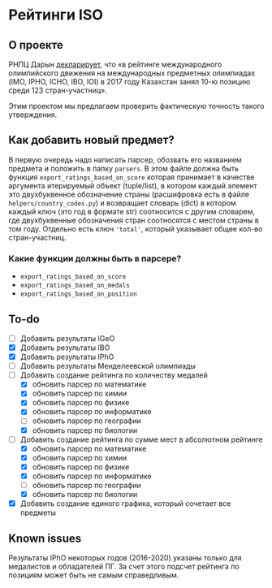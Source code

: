# Рейтинги ISO

## О проекте

РНПЦ Дарын [декларирует](https://daryn.kz/о-центре/), что «в рейтинге международного олимпийского движения на международных предметных олимпиадах (IMO, IPHO, ICHO, IBO, IOI) в 2017 году Казахстан занял 10-ю позицию среди 123 стран-участниц».

Этим проектом мы предлагаем проверить фактическую точность такого утверждения.

## Как добавить новый предмет?

В первую очередь надо написать парсер, обозвать его названием предмета и положить в папку `parsers`. В этом файле должна быть функция `export_ratings_based_on_score` которая принимает в качестве аргумента итерируемый объект (tuple/list), в котором каждый элемент это двухбуквенное обозначение страны (расшифровка есть в файле `helpers/country_codes.py`) и возвращает словарь (dict) в котором каждый ключ (это год в формате str) соотносится с другим словарем, где двухбуквенные обозначения стран соотносятся с местом страны в том году. Отдельно есть ключ `'total'`, который указывает общее кол-во стран-участниц.

### Какие функции должны быть в парсере?

- `export_ratings_based_on_score`
- `export_ratings_based_on_medals`
- `export_ratings_based_on_position`

## To-do

- [ ] Добавить результаты IGeO
- [x] Добавить результаты IBO
- [x] Добавить результаты IPhO
- [ ] Добавить результаты Менделеевской олимпиады
- [ ] Добавить создание рейтинга по количеству медалей
    - [x] обновить парсер по математике
    - [x] обновить парсер по химии
    - [x] обновить парсер по физике
    - [x] обновить парсер по информатике
    - [ ] обновить парсер по географии
    - [x] обновить парсер по биологии
- [ ] Добавить создание рейтинга по сумме мест в абсолютном рейтинге
    - [x] обновить парсер по математике
    - [x] обновить парсер по химии
    - [x] обновить парсер по физике
    - [x] обновить парсер по информатике
    - [ ] обновить парсер по географии
    - [x] обновить парсер по биологии
- [x] Добавить создание единого графика, который сочетает все предметы

## Known issues

Результаты IPhO некоторых годов (2016-2020) указаны только для медалистов и обладателей ПГ. За счет этого подсчет рейтинга по позициям может быть не самым справедливым.